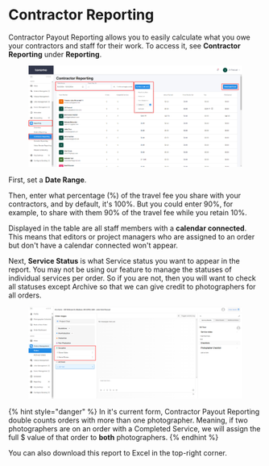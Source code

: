 # Contractor Reporting

Contractor Payout Reporting allows you to easily calculate what you owe your contractors and staff for their work. To access it, see **Contractor Reporting** under **Reporting**.

<figure><img src="../.gitbook/assets/contractor-reporting1.png" alt=""><figcaption></figcaption></figure>

First, set a **Date Range**.

Then, enter what percentage (%) of the travel fee you share with your contractors, and by default, it's 100%. But you could enter 90%, for example, to share with them 90% of the travel fee while you retain 10%.

Displayed in the table are all staff members with a **calendar connected**. This means that editors or project managers who are assigned to an order but don't have a calendar connected won't appear.

Next, **Service Status** is what Service status you want to appear in the report. You may not be using our feature to manage the statuses of individual services per order. So if you are not, then you will want to check all statuses except Archive so that we can give credit to photographers for all orders.

<figure><img src="../.gitbook/assets/reporting3.png" alt=""><figcaption></figcaption></figure>

{% hint style="danger" %}
In it's current form, Contractor Payout Reporting double counts orders with more than one photographer. Meaning, if two photographers are on an order with a Completed Service, we will assign the full $ value of that order to **both** photographers.
{% endhint %}

You can also download this report to Excel in the top-right corner.
